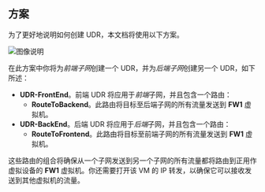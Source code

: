 ## 方案

为了更好地说明如何创建 UDR，本文档将使用以下方案。

![图像说明](./media/virtual-network-create-udr-scenario-include/figure1.png)

在此方案中你将为*前端子网*创建一个 UDR，并为*后端子网*创建另一个 UDR，如下所述：

- **UDR-FrontEnd**。前端 UDR 将应用于*前端*子网，并且包含一个路由：	
    - **RouteToBackend**。此路由将目标至后端子网的所有流量发送到 **FW1** 虚拟机。
- **UDR-BackEnd**。后端 UDR 将应用于*后端*子网，并且包含一个路由：	
    - **RouteToFrontend**。此路由将目标至前端子网的所有流量发送到 **FW1** 虚拟机。

这些路由的组合将确保从一个子网发送到另一个子网的所有流量都将路由到正用作虚拟设备的 **FW1** 虚拟机。你还需要打开该 VM 的 IP 转发，以确保它可以接收发送到其他虚拟机的流量。

<!---HONumber=79-->